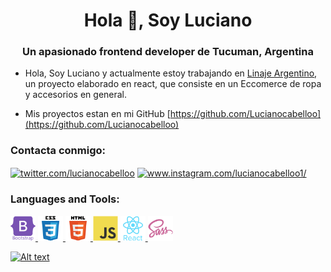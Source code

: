 <h1 align="center">Hola 👋, Soy Luciano</h1>
<h3 align="center">Un apasionado frontend developer de Tucuman, Argentina</h3>

- Hola, Soy Luciano y actualmente estoy trabajando en [Linaje Argentino](https://github.com/Lucianocabelloo/Linaje-Ecommerce), un proyecto elaborado en react, que consiste en un Eccomerce de ropa y accesorios en general.

- Mis proyectos estan en mi GitHub [https://github.com/Lucianocabelloo](https://github.com/Lucianocabelloo)

<h3 align="left">Contacta conmigo:</h3>
<p align="left">
<a href="https://twitter.com/lucianocabelloo" target="blank"><img align="center" src="https://raw.githubusercontent.com/rahuldkjain/github-profile-readme-generator/master/src/images/icons/Social/twitter.svg" alt="twitter.com/lucianocabelloo" height="30" width="40" /></a>
<a href="https://instagram.com/lucianocabelloo1/" target="blank"><img align="center" src="https://raw.githubusercontent.com/rahuldkjain/github-profile-readme-generator/master/src/images/icons/Social/instagram.svg" alt="www.instagram.com/lucianocabelloo1/" height="30" width="40" /></a>
</p>

<h3 align="left">Languages and Tools:</h3>
<p align="left"> <a href="https://getbootstrap.com" target="_blank" rel="noreferrer"> <img src="https://raw.githubusercontent.com/devicons/devicon/master/icons/bootstrap/bootstrap-plain-wordmark.svg" alt="bootstrap" width="40" height="40"/> </a> <a href="https://www.w3schools.com/css/" target="_blank" rel="noreferrer"> <img src="https://raw.githubusercontent.com/devicons/devicon/master/icons/css3/css3-original-wordmark.svg" alt="css3" width="40" height="40"/> </a> <a href="https://www.w3.org/html/" target="_blank" rel="noreferrer"> <img src="https://raw.githubusercontent.com/devicons/devicon/master/icons/html5/html5-original-wordmark.svg" alt="html5" width="40" height="40"/> </a> <a href="https://developer.mozilla.org/en-US/docs/Web/JavaScript" target="_blank" rel="noreferrer"> <img src="https://raw.githubusercontent.com/devicons/devicon/master/icons/javascript/javascript-original.svg" alt="javascript" width="40" height="40"/> </a> <a href="https://reactjs.org/" target="_blank" rel="noreferrer"> <img src="https://raw.githubusercontent.com/devicons/devicon/master/icons/react/react-original-wordmark.svg" alt="react" width="40" height="40"/> </a> <a href="https://sass-lang.com" target="_blank" rel="noreferrer"> <img src="https://raw.githubusercontent.com/devicons/devicon/master/icons/sass/sass-original.svg" alt="sass" width="40" height="40"/> </a> </p>

[![Alt text](https://img.youtube.com/vi/9XokjB4qg9E/0.jpg)](https://www.youtube.com/watch?v=9XokjB4qg9E)
